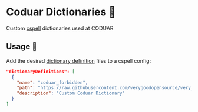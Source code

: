 # Coduar Dictionaries 📖

Custom [cspell](https://cspell.org) dictionaries used at CODUAR

## Usage 🚀

Add the desired [dictionary definition](https://cspell.org/docs/dictionaries/#dictionary-definition) files to a cspell config:

```json
"dictionaryDefinitions": [
  {
    "name": "coduar_forbidden",
    "path": "https://raw.githubusercontent.com/verygoodopensource/very_good_dictionaries/main/forbidden.txt",
    "description": "Custom Coduar Dictionary"
  }
]
```
